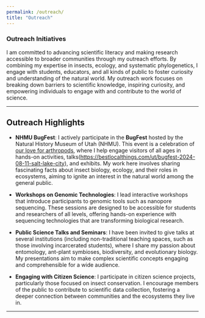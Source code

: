 ```yaml
---
permalink: /outreach/
title: "Outreach"
---
```


### Outreach Initiatives

I am committed to advancing scientific literacy and making research accessible to broader communities through my outreach efforts. By combining my expertise in insects, ecology, and systematic phylogenetics, I engage with students, educators, and all kinds of public to foster curiosity and understanding of the natural world.
My outreach work focuses on breaking down barriers to scientific knowledge, inspiring curiosity, and empowering individuals to engage with and contribute to the world of science.

---

## Outreach Highlights

- **NHMU BugFest**: I actively participate in the **BugFest** hosted by the Natural History Museum of Utah (NHMU). This event is a celebration of [our love for arthropods](https://nhmu.utah.edu/events/bugfest-2023-sunday/rodolfo-probst), where I help engage visitors of all ages in hands-on activities, talks(https://bestlocalthings.com/ut/bugfest-2024-08-11-salt-lake-city), and exhibits. My work here involves sharing fascinating facts about insect biology, ecology, and their roles in ecosystems, aiming to ignite an interest in the natural world among the general public.

- **Workshops on Genomic Technologies**: I lead interactive workshops that introduce participants to genomic tools such as nanopore sequencing. These sessions are designed to be accessible for students and researchers of all levels, offering hands-on experience with sequencing technologies that are transforming biological research.

- **Public Science Talks and Seminars**: I have been invited to give talks at several institutions (including non-traditional teaching spaces, such as those involving incarcerated students), where I share my passion about entomology, ant-plant symbioses, biodiversity, and evolutionary biology. My presentations aim to make complex scientific concepts engaging and comprehensible for a wide audience.

- **Engaging with Citizen Science**: I participate in citizen science projects, particularly those focused on insect conservation. I encourage members of the public to contribute to scientific data collection, fostering a deeper connection between communities and the ecosystems they live in.


---


